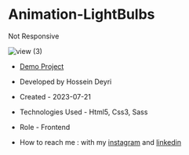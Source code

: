 # Animation-LightBulbs
Not Responsive

![view (3)](https://github.com/hossein-deyri/Animation-LightBulbs/assets/136192436/e92353e0-c288-4a8e-82be-597f2f9e829c)

- [Demo Project](https://hossein-deyri.github.io/Animation-LightBulbs/)

- Developed by Hossein Deyri

- Created - 2023-07-21

- Technologies Used - Html5, Css3, Sass 

- Role - Frontend

- How to reach me : with my [instagram](https://www.instagram.com/hossein.deyri_web) and [linkedin](https://www.linkedin.com/in/hossein-deyri)
